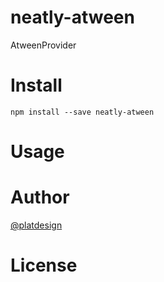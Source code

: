 # neatly-atween

AtweenProvider


# Install

`npm install --save neatly-atween`

# Usage


# Author

[@platdesign](https://twitter.com/platdesign)

# License

